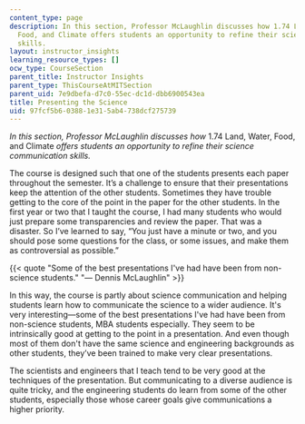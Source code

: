 ```yaml
---
content_type: page
description: In this section, Professor McLaughlin discusses how 1.74 Land, Water,
  Food, and Climate offers students an opportunity to refine their science communication
  skills.
layout: instructor_insights
learning_resource_types: []
ocw_type: CourseSection
parent_title: Instructor Insights
parent_type: ThisCourseAtMITSection
parent_uid: 7e9dbefa-d7c0-55ec-dc1d-dbb6900543ea
title: Presenting the Science
uid: 97fcf5b6-0388-1e31-5ab4-738dcf275739
---
```


_In this section, Professor McLaughlin discusses how_ 1.74 Land, Water, Food, and Climate _offers students an opportunity to refine their science communication skills._

The course is designed such that one of the students presents each paper throughout the semester. It’s a challenge to ensure that their presentations keep the attention of the other students. Sometimes they have trouble getting to the core of the point in the paper for the other students. In the first year or two that I taught the course, I had many students who would just prepare some transparencies and review the paper. That was a disaster. So I’ve learned to say, “You just have a minute or two, and you should pose some questions for the class, or some issues, and make them as controversial as possible.”

{{< quote "Some of the best presentations I've had have been from non-science students." "— Dennis McLaughlin" >}}

In this way, the course is partly about science communication and helping students learn how to communicate the science to a wider audience. It's very interesting—some of the best presentations I've had have been from non-science students, MBA students especially. They seem to be intrinsically good at getting to the point in a presentation. And even though most of them don't have the same science and engineering backgrounds as other students, they’ve been trained to make very clear presentations.

The scientists and engineers that I teach tend to be very good at the techniques of the presentation. But communicating to a diverse audience is quite tricky, and the engineering students do learn from some of the other students, especially those whose career goals give communications a higher priority.